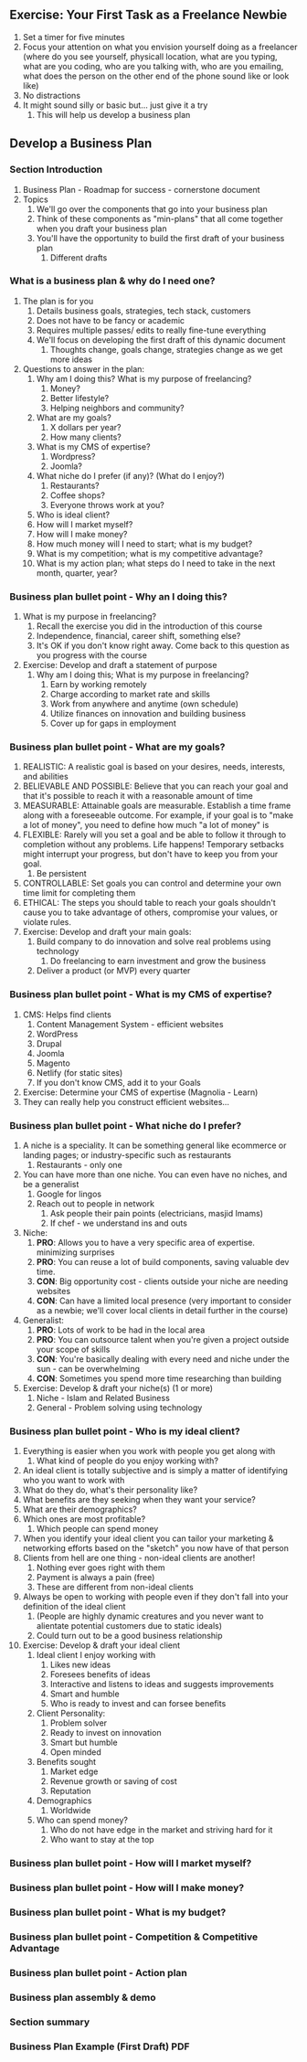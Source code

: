 ## Exercise: Your First Task as a Freelance Newbie ##
1. Set a timer for five minutes
2. Focus your attention on what you envision yourself doing as a freelancer (where do you see yourself, physicall location, what are you typing, what are you coding, who are you talking with, who are you emailing, what does the person on the other end of the phone sound like or look like)
3. No distractions
4. It might sound silly or basic but... just give it a try
	1. This will help us develop a business plan

## Develop a Business Plan ##
### Section Introduction ###
1. Business Plan - Roadmap for success - cornerstone document
2. Topics
	1. We'll go over the components that go into your business plan
	2. Think of these components as "min-plans" that all come together when you draft your business plan
	3. You'll have the opportunity to build the first draft of your business plan
		1. Different drafts

### What is a business plan & why do I need one? ###
1. The plan is for you
	1. Details business goals, strategies, tech stack, customers
	2. Does not have to be fancy or academic
	3. Requires multiple passes/ edits to really fine-tune everything
	4. We'll focus on developing the first draft of this dynamic document
		1. Thoughts change, goals change, strategies change as we get more ideas
2. Questions to answer in the plan:
	1. Why am I doing this? What is my purpose of freelancing?
		1. Money?
		2. Better lifestyle?
		3. Helping neighbors and community?
	2. What are my goals?
		1. X dollars per year?
		2. How many clients?
	3. What is my CMS of expertise?
		1. Wordpress?
		2. Joomla?
	4. What niche do I prefer (if any)? (What do I enjoy?)
		1. Restaurants?
		2. Coffee shops?
		3. Everyone throws work at you?
	5. Who is ideal client?
	6. How will I market myself?
	7. How will I make money?
	8. How much money will I need to start; what is my budget?
	9. What is my competition; what is my competitive advantage?
	10. What is my action plan; what steps do I need to take in the next month, quarter, year?

### Business plan bullet point - Why an I doing this? ###
1. What is my purpose in freelancing?
	1. Recall the exercise you did in the introduction of this course
	2. Independence, financial, career shift, something else?
	3. It's OK if you don't know right away. Come back to this question as you progress with the course
2. Exercise: Develop and draft a statement of purpose
	1. Why am I doing this; What is my purpose in freelancing?
		1. Earn by working remotely
		2. Charge according to market rate and skills
		3. Work from anywhere and anytime (own schedule)
		4. Utilize finances on innovation and building business
		5. Cover up for gaps in employment

### Business plan bullet point - What are my goals? ###
1. REALISTIC: A realistic goal is based on your desires, needs, interests, and abilities
2. BELIEVABLE AND POSSIBLE: Believe that you can reach your goal and that it's possible to reach it with a reasonable amount of time
3. MEASURABLE: Attainable goals are measurable. Establish a time frame along with a foreseeable outcome. For example, if your goal is to "make a lot of money", you need to define how much "a lot of money" is
4. FLEXIBLE: Rarely will you set a goal and be able to follow it through to completion without any problems. Life happens! Temporary setbacks might interrupt your progress, but don't have to keep you from your goal.
	1. Be persistent
2. CONTROLLABLE: Set goals you can control and determine your own time limit for completing them
3. ETHICAL: The steps you should table to reach your goals shouldn't cause you to take advantage of others, compromise your values, or violate rules.
4. Exercise: Develop and draft your main goals:
	1. Build company to do innovation and solve real problems using technology
		1. Do freelancing to earn investment and grow the business
	2. Deliver a product (or MVP) every quarter

### Business plan bullet point - What is my CMS of expertise? ###
1. CMS: Helps find clients
	1. Content Management System - efficient websites
	2. WordPress
	3. Drupal
	4. Joomla
	5. Magento
	6. Netlify (for static sites)
	7. If you don't know CMS, add it to your Goals
2. Exercise: Determine your CMS of expertise (Magnolia - Learn)
3. They can really help you construct efficient websites...

### Business plan bullet point - What niche do I prefer? ###
1. A niche is a speciality. It can be something general like ecommerce or landing pages; or industry-specific such as restaurants
	1. Restaurants - only one
2. You can have more than one niche. You can even have no niches, and be a generalist
	1. Google for lingos
	2. Reach out to people in network
		1. Ask people their pain points (electricians, masjid Imams)
		2. If chef - we understand ins and outs
3. Niche:
	1. **PRO**: Allows you to have a very specific area of expertise. minimizing surprises
	2. **PRO**: You can reuse a lot of build components, saving valuable dev time.
	3. **CON**: Big opportunity cost - clients outside your niche are needing websites
	4. **CON**: Can have a limited local presence (very important to consider as a newbie; we'll cover local clients in detail further in the course)
7. Generalist:
	1. **PRO**: Lots of work to be had in the local area
	2. **PRO**: You can outsource talent when you're given a project outside your scope of skills
	3. **CON**: You're basically dealing with every need and niche under the sun - can be overwhelming
	4. **CON**: Sometimes you spend more time researching than building
8. Exercise: Develop & draft your niche(s) (1 or more)
	1. Niche - Islam and Related Business
	2. General - Problem solving using technology

### Business plan bullet point - Who is my ideal client? ###
1. Everything is easier when you work with people you get along with
	1. What kind of people do you enjoy working with?
2. An ideal client is totally subjective and is simply a matter of identifying who you want to work with
3. What do they do, what's their personality like?
4. What benefits are they seeking when they want your service?
5. What are their demographics?
6. Which ones are most profitable?
	1. Which people can spend money
7. When you identify your ideal client you can tailor your marketing & networking efforts based on the "sketch" you now have of that person
8. Clients from hell are one thing - non-ideal clients are another!
	1. Nothing ever goes right with them
	2. Payment is always a pain (free)
	3. These are different from non-ideal clients
9. Always be open to working with people even if they don't fall into your definition of the ideal client
	1. (People are highly dynamic creatures and you never want to alientate potential customers due to static ideals)
	2. Could turn out to be a good business relationship
10. Exercise: Develop & draft your ideal client
	1. Ideal client I enjoy working with
		1. Likes new ideas
		2. Foresees benefits of ideas
		3. Interactive and listens to ideas and suggests improvements
		4. Smart and humble
		5. Who is ready to invest and can forsee benefits
	2. Client Personality:
		1. Problem solver
		2. Ready to invest on innovation
		3. Smart but humble
		4. Open minded
	3. Benefits sought
		1. Market edge
		2. Revenue growth or saving of cost
		3. Reputation
	4. Demographics
		1. Worldwide
	5. Who can spend money?
		1. Who do not have edge in the market and striving hard for it
		2. Who want to stay at the top

### Business plan bullet point - How will I market myself? ###
### Business plan bullet point - How will I make money? ###
### Business plan bullet point - What is my budget? ###
### Business plan bullet point - Competition & Competitive Advantage ###
### Business plan bullet point - Action plan ###
### Business plan assembly & demo ###
### Section summary ###
### Business Plan Example (First Draft) PDF ###